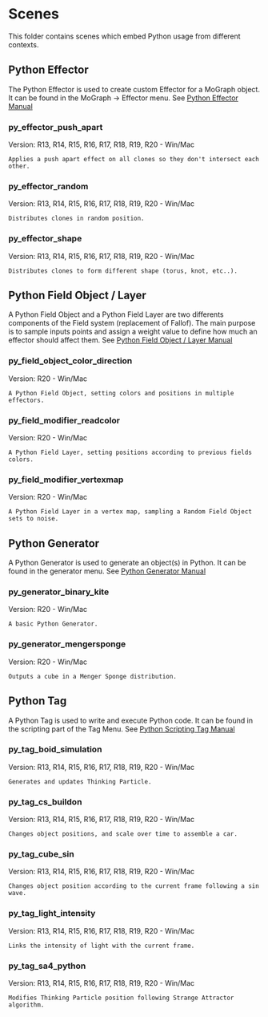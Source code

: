 # Scenes

This folder contains scenes which embed Python usage from different contexts.

## Python Effector
The Python Effector is used to create custom Effector for a MoGraph object. It can be found in the MoGraph -> Effector menu.
See [Python Effector Manual](https://developers.maxon.net/docs/Cinema4DPythonSDK/html/manuals/introduction/python_effector.html)

 ### py_effector_push_apart
Version: R13, R14, R15, R16, R17, R18, R19, R20 - Win/Mac
    
    Applies a push apart effect on all clones so they don't intersect each other.

 ### py_effector_random
Version: R13, R14, R15, R16, R17, R18, R19, R20 - Win/Mac
    
    Distributes clones in random position.
    
 ### py_effector_shape
Version: R13, R14, R15, R16, R17, R18, R19, R20 - Win/Mac
    
    Distributes clones to form different shape (torus, knot, etc..).

## Python Field Object / Layer
A Python Field Object and a Python Field Layer are two differents components of the Field system (replacement of Fallof).
The main purpose is to sample inputs points and assign a weight value to define how much an effector should affect them. 
See [Python Field Object / Layer Manual](https://developers.maxon.net/docs/Cinema4DPythonSDK/html/manuals/introduction/python_field.html)
 
### py_field_object_color_direction
Version: R20 - Win/Mac

    A Python Field Object, setting colors and positions in multiple effectors.
    
### py_field_modifier_readcolor
Version: R20 - Win/Mac

    A Python Field Layer, setting positions according to previous fields colors.

### py_field_modifier_vertexmap
Version: R20 - Win/Mac
    
    A Python Field Layer in a vertex map, sampling a Random Field Object sets to noise.

## Python Generator
A Python Generator is used to generate an object(s) in Python. It can be found in the generator menu.
See [Python Generator Manual](https://developers.maxon.net/docs/Cinema4DPythonSDK/html/manuals/introduction/python_generator.html)

### py_generator_binary_kite
Version: R20 - Win/Mac

    A basic Python Generator.
    
### py_generator_mengersponge
Version: R20 - Win/Mac

    Outputs a cube in a Menger Sponge distribution.

## Python Tag
A Python Tag is used to write and execute Python code. It can be found in the scripting part of the Tag Menu.
See [Python Scripting Tag Manual](https://developers.maxon.net/docs/Cinema4DPythonSDK/html/manuals/introduction/python_tag.html)

### py_tag_boid_simulation
Version: R13, R14, R15, R16, R17, R18, R19, R20 - Win/Mac

    Generates and updates Thinking Particle.

### py_tag_cs_buildon
Version: R13, R14, R15, R16, R17, R18, R19, R20 - Win/Mac

    Changes object positions, and scale over time to assemble a car.
    
### py_tag_cube_sin
Version: R13, R14, R15, R16, R17, R18, R19, R20 - Win/Mac

    Changes object position according to the current frame following a sin wave.

### py_tag_light_intensity
Version: R13, R14, R15, R16, R17, R18, R19, R20 - Win/Mac

    Links the intensity of light with the current frame.
    
### py_tag_sa4_python
Version: R13, R14, R15, R16, R17, R18, R19, R20 - Win/Mac

    Modifies Thinking Particle position following Strange Attractor algorithm.
